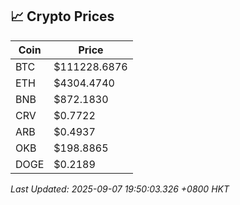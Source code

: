 ## 📈 Crypto Prices

| Coin | Price |
| ---- | ----- |
| BTC | $111228.6876 |
| ETH | $4304.4740 |
| BNB | $872.1830 |
| CRV | $0.7722 |
| ARB | $0.4937 |
| OKB | $198.8865 |
| DOGE | $0.2189 |

_Last Updated: 2025-09-07 19:50:03.326 +0800 HKT_
